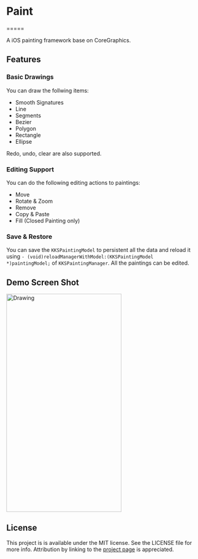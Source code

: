 # Paint
=====

A iOS painting framework base on CoreGraphics.

## Features 

### Basic Drawings

You can draw the follwing items:

* Smooth Signatures
* Line
* Segments
* Bezier
* Polygon
* Rectangle
* Ellipse

Redo, undo, clear are also supported.

### Editing Support

You can do the following editing actions to paintings:

* Move
* Rotate & Zoom
* Remove
* Copy & Paste
* Fill (Closed Painting only)

### Save & Restore

You can save the `KKSPaintingModel` to persistent all the data and reload it using `- (void)reloadManagerWithModel:(KKSPaintingModel *)paintingModel;` of `KKSPaintingManager`. All the paintings can be edited.


## Demo Screen Shot

<img src="https://github.com/kukushi/Paint/blob/master/ScreenShoot/Screen%20shot%201.png?raw=true" alt="Drawing" style="width: 300px; height: 568px;"/>

## License

This project is is available under the MIT license. See the LICENSE file for more info. Attribution by linking to the [project page](https://github.com/kukushi/Paint) is appreciated.